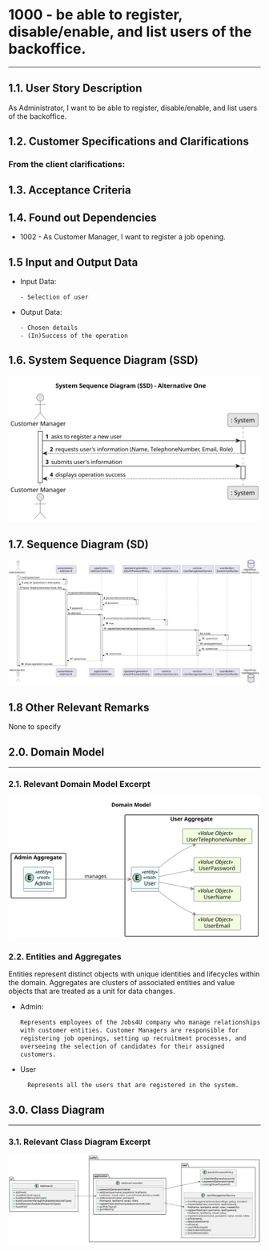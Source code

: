 # 1000 - be able to register, disable/enable, and list users of the backoffice.
--------

## 1.1. User Story Description

As Administrator, I want to be able to register, disable/enable, and list users of the backoffice.

## 1.2. Customer Specifications and Clarifications

### From the client clarifications:

## 1.3. Acceptance Criteria

## 1.4. Found out Dependencies

* 1002 - As Customer Manager, I want to register a job opening.

## 1.5 Input and Output Data

* Input Data:

      - Selection of user

* Output Data:

      - Chosen details
      - (In)Success of the operation

## 1.6. System Sequence Diagram (SSD)

![system-sequence-diagram.svg](system-sequence-diagram.svg)

## 1.7. Sequence Diagram (SD)

![sequence-diagram-overview.svg](sequence-diagram-addUser.svg)

## 1.8 Other Relevant Remarks

None to specify

## 2.0. Domain Model

----------------

### 2.1. Relevant Domain Model Excerpt

![domain-model.svg](domain-model.svg)

### 2.2. Entities and Aggregates

Entities represent distinct objects with unique identities and lifecycles within the domain. Aggregates are clusters of associated entities and value objects that are treated as a unit for data changes.

* Admin:

      Represents employees of the Jobs4U company who manage relationships with customer entities. Customer Managers are responsible for registering job openings, setting up recruitment processes, and overseeing the selection of candidates for their assigned customers.
* User

        Represents all the users that are registered in the system.

## 3.0. Class Diagram

------------------

### 3.1. Relevant Class Diagram Excerpt

![1000-class-diagram.svg](class-diagram.svg)